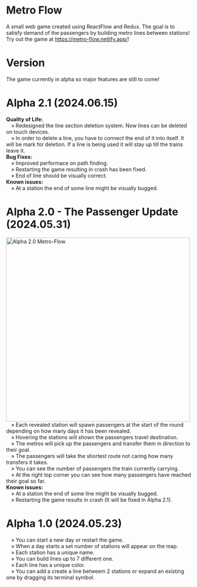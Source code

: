 # Metro Flow

A small web game created using ReactFlow and Redux. The goal is to satisfy demand of the passengers by building metro lines between stations! Try out the game at https://metro-flow.netlify.app/!


# Version

The game currently in alpha so major features are still to come!

# Alpha 2.1 (2024.06.15)
<strong>Quality of Life:</strong><br />
&emsp;» Redesigned the line section deletion system. Now lines can be deleted on touch devices.<br />
&emsp;» In order to delete a line, you have to connect the end of it into itself. It will be mark for deletion. If a line is being used it will stay up till the trains leave it.<br />
<strong>Bug Fixes:</strong><br />
&emsp;» Improved performace on path finding.<br />
&emsp;» Restarting the game resulting in crash has been fixed.<br />
&emsp;» End of line should be visually correct.<br />
<strong>Known issues:</strong><br />
&emsp;» At a station the end of some line might be visually bugged.<br />


# Alpha 2.0 - The Passenger Update (2024.05.31)
<img width="500" alt="Alpha 2.0 Metro-Flow" src="https://github.com/tamszod/metro-flow/assets/126774257/448345e4-ffcc-4c2e-813f-9101acb36a13"><br />
&emsp;» Each revealed station will spawn passengers at the start of the round depending on how many days it has been revealed.<br />
&emsp;» Hovering the stations will shown the passengers travel destination.<br />
&emsp;» The metros will pick up the passengers and transfer them in direction to their goal.<br />
&emsp;» The passengers will take the shortest route not caring how many transfers it takes.<br />
&emsp;» You can see the number of passengers the train currently carrying.<br />
&emsp;» At the right top corner you can see how many passengers have reached their goal so far.<br />
<strong>Known issues:</strong><br />
&emsp;» At a station the end of some line might be visually bugged.<br />
&emsp;» Restarting the game results in crash (It will be fixed in Alpha 2.1).<br />


# Alpha 1.0 (2024.05.23)
&emsp;» You can start a new day or restart the game.<br />
&emsp;» When a day starts a set number of stations will appear on the map.<br />
&emsp;» Each station has a unique name.<br />
&emsp;» You can build lines up to 7 different one.<br />
&emsp;» Each line has a unique color.<br />
&emsp;» You can add a create a line betweem 2 stations or expand an existing one by dragging its terminal symbol.<br />
